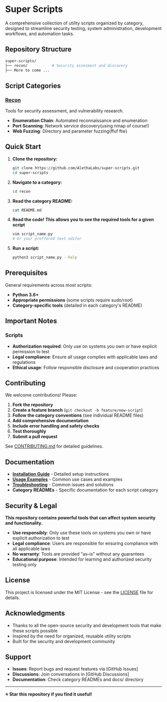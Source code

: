 # Super Scripts

A comprehensive collection of utility scripts organized by category, designed to streamline security testing, system administration, development workflows, and automation tasks.

## Repository Structure

```bash
super-scripts/
├── recon/           # Security assesment and discovery
├── More to come ...
```

## Script Categories

### [Recon](./recon/)

Tools for security assessment, and vulnerability research.

- **Enumeration Chain**: Automated reconnaissance and enumeration
- **Port Scanning**: Network service discovery(using nmap of course!)
- **Web Fuzzing**: Directory and parameter fuzzing(ffuf ftw)

## Quick Start

1. **Clone the repository:**

   ```bash
   git clone https://github.com/AlethaLabs/super-scripts.git
   cd super-scripts
   ```

2. **Navigate to a category:**

   ```bash
   cd recon 
   ```

3. **Read the category README:**

   ```bash
   cat README.md
   ```

4. **Read the code! This allows you to see the required tools for a given script**

   ```bash
   vim script_name.py
   # Or your preffered text editor
   ```

5. **Run a script:**

   ```bash
   python3 script_name.py --help
   ```

## Prerequisites

General requirements across most scripts:

- **Python 3.6+**
- **Appropriate permissions** (some scripts require sudo/root)
- **Category-specific tools** (detailed in each category's README)

## Important Notes

### Scripts

- **Authorization required**: Only use on systems you own or have explicit permission to test
- **Legal compliance**: Ensure all usage complies with applicable laws and regulations
- **Ethical usage**: Follow responsible disclosure and cooperation practices

## Contributing

We welcome contributions! Please:

1. **Fork the repository**
2. **Create a feature branch** (`git checkout -b feature/new-script`)
3. **Follow the category conventions** (see individual README files)
4. **Add comprehensive documentation**
5. **Include error handling and safety checks**
6. **Test thoroughly**
7. **Submit a pull request**

See [CONTRIBUTING.md](./CONTRIBUTING.md) for detailed guidelines.

## Documentation

- **[Installation Guide](./docs/installation.md)** - Detailed setup instructions
- **[Usage Examples](./docs/usage-examples.md)** - Common use cases and examples
- **[Troubleshooting](./docs/troubleshooting.md)** - Common issues and solutions
- **Category READMEs** - Specific documentation for each script category

## Security & Legal

**This repository contains powerful tools that can affect system security and functionality.**

- **Use responsibly**: Only use these tools on systems you own or have explicit authorization to test
- **Legal compliance**: Users are responsible for ensuring compliance with all applicable laws
- **No warranty**: Tools are provided "as-is" without any guarantees
- **Educational purpose**: Intended for learning and authorized security testing only

## License

This project is licensed under the MIT License - see the [LICENSE](LICENSE) file for details.

## Acknowledgments

- Thanks to all the open-source security and development tools that make these scripts possible
- Inspired by the need for organized, reusable utility scripts
- Built for the security and development community

## Support

- **Issues**: Report bugs and request features via [GitHub Issues]
- **Discussions**: Join conversations in [GitHub Discussions]  
- **Documentation**: Check category READMEs and docs/ directory

---

**⭐ Star this repository if you find it useful!**
